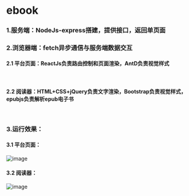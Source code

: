# ebook
### 1.服务端：NodeJs-express搭建，提供接口，返回单页面

### 2.浏览器端：fetch异步通信与服务端数据交互

#### 2.1 平台页面：ReactJs负责路由控制和页面渲染，AntD负责视觉样式
  
#### 2.2 阅读器：HTML+CSS+jQuery负责文字渲染，Bootstrap负责视觉样式，epubjs负责解析epub电子书
  
### 3.运行效果：

#### 3.1 平台页面：

   ![image](https://github.com/xiaozhaoqi/ebook/blob/master/1.gif)
    
#### 3.2 阅读器：
  
   ![image](https://github.com/xiaozhaoqi/ebook/blob/master/3.gif)
